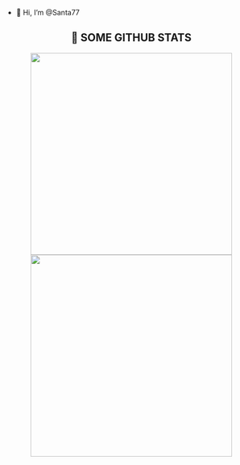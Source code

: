 - 👋 Hi, I’m @Santa77

<h2 align="center">📜 SOME GITHUB STATS </h1>

<p align = "center">
  <meta http-equiv="Pragma" content="no-cache">
  <img src = "https://github-readme-stats.vercel.app/api?username=Santa77&show_icons=true&theme=dark&hide_border=true&include_all_commits=true" width = 400>
  <img src = "https://github-readme-streak-stats.herokuapp.com?user=Santa77&theme=dark&hide_border=true" width = 400>
</p>
